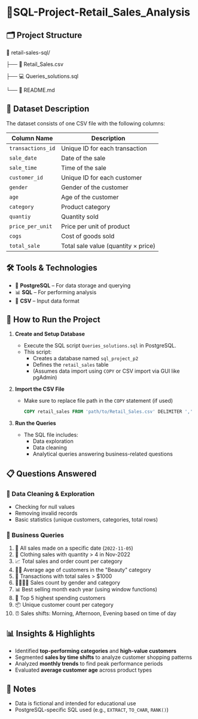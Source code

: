 # 🛒SQL-Project-Retail_Sales_Analysis


## 🗂️ Project Structure

📁 retail-sales-sql/


├── 📄 Retail_Sales.csv

├── 💻 Queries_solutions.sql

└── 📝 README.md


## 🧾 Dataset Description

The dataset consists of one CSV file with the following columns:

| Column Name       | Description                                 |
|-------------------|---------------------------------------------|
| `transactions_id` | Unique ID for each transaction              |
| `sale_date`       | Date of the sale                            |
| `sale_time`       | Time of the sale                            |
| `customer_id`     | Unique ID for each customer                 |
| `gender`          | Gender of the customer                      |
| `age`             | Age of the customer                         |
| `category`        | Product category                            |
| `quantiy`         | Quantity sold                               |
| `price_per_unit`  | Price per unit of product                   |
| `cogs`            | Cost of goods sold                          |
| `total_sale`      | Total sale value (quantity × price)         |



## 🛠️ Tools & Technologies

- 🐘 **PostgreSQL** – For data storage and querying
- 📊 **SQL** – For performing analysis
- 📁 **CSV** – Input data format



## 🚀 How to Run the Project

1. **Create and Setup Database**
   - Execute the SQL script `Queries_solutions.sql` in PostgreSQL.
   - This script:
     - Creates a database named `sql_project_p2`
     - Defines the `retail_sales` table
     - (Assumes data import using `COPY` or CSV import via GUI like pgAdmin)

2. **Import the CSV File**
   - Make sure to replace file path in the `COPY` statement (if used)
     ```sql
     COPY retail_sales FROM 'path/to/Retail_Sales.csv' DELIMITER ',' CSV HEADER;
     ```

3. **Run the Queries**
   - The SQL file includes:
     - Data exploration
     - Data cleaning
     - Analytical queries answering business-related questions



## 📋 Questions Answered

### 🔹 Data Cleaning & Exploration
- Checking for null values
- Removing invalid records
- Basic statistics (unique customers, categories, total rows)

### 🔸 Business Queries
1. 📅 All sales made on a specific date (`2022-11-05`)
2. 👕 Clothing sales with quantity > 4 in Nov-2022
3. 📈 Total sales and order count per category
4. 👩‍🎓 Average age of customers in the "Beauty" category
5. 💸 Transactions with total sales > $1000
6. 👨‍👩‍👧‍👦 Sales count by gender and category
7. 📊 Best selling month each year (using window functions)
8. 🏅 Top 5 highest spending customers
9. 📦 Unique customer count per category
10. ⏰ Sales shifts: Morning, Afternoon, Evening based on time of day



## 📊 Insights & Highlights

- Identified **top-performing categories** and **high-value customers**
- Segmented **sales by time shifts** to analyze customer shopping patterns
- Analyzed **monthly trends** to find peak performance periods
- Evaluated **average customer age** across product types


## 📌 Notes

- Data is fictional and intended for educational use
- PostgreSQL-specific SQL used (e.g., `EXTRACT`, `TO_CHAR`, `RANK()`)



